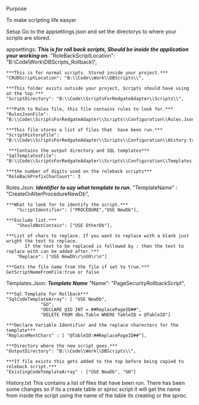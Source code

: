 Purpose

To make scripting life easyer

Setup
Go to the appsettings.json and set the directorys to where your scripts are stored.

  appsettings:
  ***This is for roll back scripts, Should be inside the application your working on.***
    "RoleBackScriptLocation": "B:\\Code\\Work\\DBScripts_Rollback\\",
    
    ***This is for normal scripts. Stored inside your project.***
    "CRUDScriptLocation": "B:\\Code\\Work\\DBScripts\\",
    
    ***This folder exists outside your project, Scripts should have using at the top.***
    "ScriptDirectory": "B:\\Code\\ScriptsForRedgateAdapter\\Scripts\\",
    
    ***Path to Rules file, this file contains rules to look for.*** 
    "RulesJsonFile": "B:\\Code\\ScriptsForRedgateAdapter\\Scripts\\Configuration\\Rules.Json",
    
    ***This file stores a list of files that  have been run.***
    "ScriptHistoryFile": "B:\\Code\\ScriptsForRedgateAdapter\\Scripts\\Configuration\\History.txt",
    
     ***Contains the output directory and SQL templates***
    "SqlTemplatesFile": "B:\\Code\\ScriptsForRedgateAdapter\\Scripts\\Configuration\\Templates.Json",
    
    ***the number of digits used on the roleback scripts***
    "RoleBackPrefixCharCount": 3                                                                              

  Rules.Json:
  	***Identifier to say what template to run.***
        "TemplateName" : "CreateOrAlterProcedureNewDb",
	
	***What to look for to identify the script.*** 
        "ScriptIdentifier": ["PROCEDURE","USE NewDb"],
	
	***Exclude list.***
        "ShouldNotContain": ["USE OtherDb"],
	
	***List of chars to replace. If you want to replace with a blank just wright the text to replace.
           If the text to be replaced is followed by : then the text to replace with can be added after.***
        "Replace": ["USE NewDb\r\nGO\r\n"]
	
	***Gets the file name from the file if set to true.***
	GetScriptNameFromFile:true or false

  Templates.Json:
  	***Template Name***
        "Name": "PageSecurityRollbackScript",
	
	***Sql Template for Rollback***
	"SqlCodeTemplateArray": [ "USE NewDb",
				 "GO",
				 "DECLARE @ID INT = ##ReplacePageID##",
				 "DELETE FROM dbo.Table WHERE TableID = @TableID"]
				 
	***Declare Variable Identifier and the replace charecters for the template***
	"ReplaceMentChars" : [ "@TableID:##ReplacePageID##"],                             
	
	***Directory where the new script goes.***
	"OutputDirectory": "B:\\Code\\Work\\DBScripts\\",
	
	***If file exists this gets added to the top before being copied to roleback script.***
	"ExistingCodeTemplateArray" : ["USE NewDb", "GO"]                           

  History.txt This contains a list of files that have been run. There has been some changes so if its a create table or sproc script it will get the name from inside the script using the name of the table its creating or the sproc.
